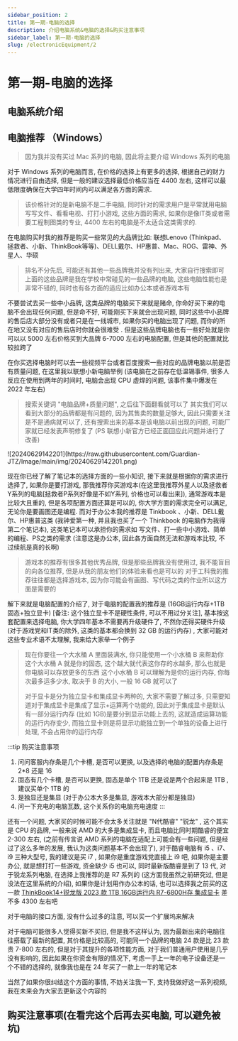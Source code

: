 ```yaml
---
sidebar_position: 2
title: 第一期-电脑的选择
description: 介绍电脑系统&电脑的选择&购买注意事项
sidebar_label: 第一期-电脑的选择
slug: /electronicEquipment/2
---
```

# 第一期-电脑的选择
## 电脑系统介绍

## 电脑推荐 （Windows）
> 因为我并没有买过 Mac 系列的电脑, 因此将主要介绍 Windows 系列的电脑

对于 Windows 系列的电脑而言, 在价格的选择上有更多的选择, 根据自己的财力情况进行自由选择, 但是一般的建议选择最低价格应当在 4400 左右, 这样可以最低限度确保在大学四年时间内可以满足各方面的需求.

> 该价格针对的是新电脑不是二手电脑, 同时针对的需求用户是平常就用电脑写写文件、看看电视、打打小游戏, 这些方面的需求, 如果你是像IT类或者需要工程制图类的专业, 4400 左右的电脑是不太适合这类需求的. 

在电脑购买时我的推荐是购买一些常见的大品牌比如: 联想Lenovo (Thinkpad、拯救者、小新、ThinkBook等等)、DELL戴尔、HP惠普、Mac、ROG、雷神、外星人、华硕

> 排名不分先后, 可能还有其他一些品牌我并没有列出来, 大家自行搜索即可
> 上面的这些品牌是我在学校中常碰见的一些品牌的电脑, 这些电脑性能也是非常不错的, 同时也有各方面的适应比如办公本或者游戏本有

不要尝试去买一些中小品牌, 这类品牌的电脑买下来就是赌命, 你命好买下来的电脑不会出现任何问题, 但是命不好, 可能刚买下来就会出现问题, 同时这些中小品牌的售后店大部分没有或者只是在一线城市, 如果你买的电脑出现了问题, 而你的所在地又没有对应的售后店时你就会很难受 . 但是这些品牌电脑也有一些好处就是你可以以 5000 左右价格买到大品牌 6-7000 左右的电脑配置, 但是其他的配置就比较拉跨了

在你买选择电脑时可以去一些视频平台或者百度搜索一些对应的品牌电脑以前是否有质量问题, 在这里我以联想小新电脑举例 (该电脑在之前存在低温锡事件, 很多人反应在使用到两年的时间时, 电脑会出现 CPU 虚焊的问题, 该事件集中爆发在 2022 年左右)

> 搜索关键词 "电脑品牌+质量问题", 之后往下面翻看就可以了
> 其实我们可以看到大部分的品牌都是有问题的, 因为其售卖的数量足够大, 因此只需要关注是不是通病就可以了, 还有搜索出来的基本是该电脑以前出现的问题, 可能厂家就已经发表声明修复了 (PS 联想小新官方已经正面回应此问题并进行了改善)

<div style={{textAlign:'center'}}>
  ![20240629142201](https://raw.githubusercontent.com/Guardian-JTZ/Image/main/img/20240629142201.png)
</div>

现在你已经了解了笔记本的选择方面的一些小知识, 接下来就是根据你的需求进行选择了, 如果你是要打游戏, 那我推荐你买游戏本(在这里我推荐外星人以及拯救者Y系列的电脑[拯救者P系列好像是不如Y系列, 价格也可以看出来]), 通常游戏本是比较大且重的, 但是各项配置方面还算是可以的, 你大学方面的需求完全可以满足, 无论你是要画图还是编程. 而对于办公本我的推荐是 Tinkbook 、小新、DELL戴尔、HP惠普这类 (我钟爱第一种, 并且我也买了一个 Thinkbook 的电脑作为我得第二个笔记本), 这类笔记本可以承担你的需求如 写文件、打一些中小游戏、简单的编程、PS之类的需求 (注意这是办公本, 因此各方面自然无法和游戏本比较, 不过续航是真的长啊)

> 游戏本的推荐有很多其他优秀品牌, 但是那些品牌我没有使用过, 我不能盲目的向各位推荐, 但是从我的朋友他们的体验来看也是可以的
> 对于工科我的推荐往往都是选择游戏本, 因为你可能会有画图、写代码之类的作业所以这方面是需要的

解下来就是电脑配置的介绍了, 对于电脑的配置我的推荐是 (16GB运行内存+1TB固态+独立显卡) [备注: 这个独立显卡不是硬性条件, 可以不用过分关注], 基本按这套配置来选择电脑, 你大学四年基本不需要再升级硬件了, 不然你还得买硬件升级 (对于游戏党和IT类的除外, 这类的基本都会换到 32 GB 的运行内存) , 大家可能对这些专业术语不太理解, 我来给大家举一个例子
> 现在你要往一个大水桶 A 里面装满水, 你只能使用一个小水桶 B 来帮助你
> 这个大水桶 A 就是你的固态, 这个越大就代表这你存的水越多, 那么也就是你电脑可以存放更多的东西
> 这个小水桶 B 可以理解为是你的运行内存, 你每次最多运多少水, 取决于 B 的大小, 一般 16 GB 就可以了
> 
> 对于显卡是分为独立显卡和集成显卡两种的, 大家不需要了解过多, 只需要知道对于集成显卡是集成了显示+运算两个功能的, 因此对于集成显卡是默认有一部分运行内存 (比如 1GB)是要分到显示功能上去的, 这就造成运算功能的运行内存变少, 而独立显卡则是将显示功能独立到一个单独的设备上进行处理, 不会占用你的运行内存

:::tip 购买注意事项
1. 问问客服内存条是几个卡槽, 是否可以更换, 以及选择的电脑的配置内存条是 2*8 还是 16
2. 固态有几个卡槽, 是否可以更换, 固态是单个 1TB 还是说是两个合起来是 1TB , 建议买单个 1TB 的
3. 是独显还是集显 (对于办公本大多是集显, 游戏本大部分都是独显)
4. 问一下充电的电脑瓦数, 这个关系你的电脑充电速度
:::

还有一个问题, 大家买的时候可能不会太多关注就是 "N代酷睿" "锐龙" , 这个其实是 CPU 的品牌, 一般来说 AMD 的大多是集成显卡, 而且电脑比同时期酷睿的便宜 2-300 左右, (之前有传言说 AMD 系列的电脑在适配上可能会有一些问题, 但是经过了这么多年的发展, 我认为这类问题基本不会出现了), 对于酷睿电脑有 i5 、i7、i9 三种大型号, 我的建议是买 i7 , 如果你是重度游戏党直接上 i9 吧, 如果你是主要办公, 就是想打打一些游戏, 资金缺少 i5 也可以, 同时最新版酷睿是到了 13 代, 对于锐龙系列电脑, 在选择上我推荐的是 R7 系列的 (这方面我虽然之前研究过, 但是没法在这里系统的介绍), 如果你是计划用作办公本的话, 也可以选择我之前买的这一款 [ThinkBook14+锐龙版 2023 款 1TB 16GB运行内  R7-6800H存 集成显卡](https://item.jd.com/10053533301044.html) 差不多 4300 左右吧

对于电脑的接口方面, 没有什么过多的注意, 可以买一个扩展坞来解决

对于电脑可能很多人觉得买新不买旧, 但是我不这样认为, 因为最新出来的电脑往往搭载了最新的配置, 其价格是比较高的, 可能同一个品牌的电脑 24 款是比 23 款贵 7-800 左右的, 但是对于其提升的各项性能方面, 对于我们普通用户使用是几乎没有影响的, 因此如果在你资金有限的情况下, 考虑一手上一年的电子设备还是一个不错的选择的, 就像我也是在 24 年买了一款上一年的笔记本

当然了如果你很纠结这个方面的事情, 不妨关注我一下, 支持我做好这一系列视频, 我在未来会为大家去更新这个内容的

## 购买注意事项(在看完这个后再去买电脑, 可以避免被坑)